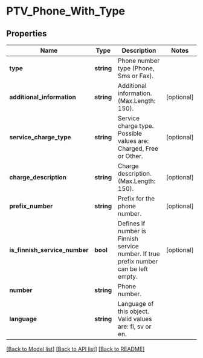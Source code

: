 # PTV_Phone_With_Type

## Properties
Name | Type | Description | Notes
------------ | ------------- | ------------- | -------------
**type** | **string** | Phone number type (Phone, Sms or Fax). | 
**additional_information** | **string** | Additional information. (Max.Length: 150). | [optional] 
**service_charge_type** | **string** | Service charge type. Possible values are: Charged, Free or Other. | [optional] 
**charge_description** | **string** | Charge description. (Max.Length: 150). | [optional] 
**prefix_number** | **string** | Prefix for the phone number. | [optional] 
**is_finnish_service_number** | **bool** | Defines if number is Finnish service number. If true prefix number can be left empty. | [optional] 
**number** | **string** | Phone number. | 
**language** | **string** | Language of this object. Valid values are: fi, sv or en. | 

[[Back to Model list]](../README.md#documentation-for-models) [[Back to API list]](../README.md#documentation-for-api-endpoints) [[Back to README]](../README.md)


